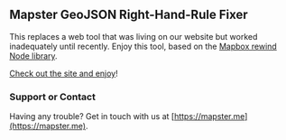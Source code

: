 ## Mapster GeoJSON Right-Hand-Rule Fixer

This replaces a web tool that was living on our website but worked inadequately until recently. Enjoy this tool, based on the [Mapbox rewind Node library](https://github.com/mapbox/geojson-rewind).

[Check out the site and enjoy](https://mapstertech.github.io/mapster-right-hand-rule-fixer/)!

### Support or Contact

Having any trouble? Get in touch with us at [https://mapster.me](https://mapster.me).
